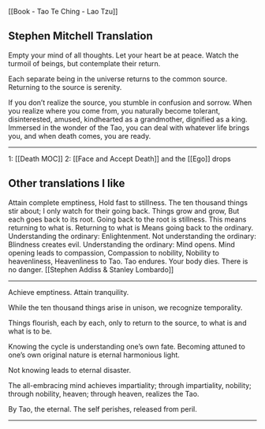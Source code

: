 [[Book - Tao Te Ching - Lao Tzu]]

## Stephen Mitchell Translation
Empty your mind of all thoughts.
Let your heart be at peace.
Watch the turmoil of beings,
but contemplate their return.

Each separate being in the universe
returns to the common source.
Returning to the source is serenity.

If you don’t realize the source,
you stumble in confusion and sorrow.
When you realize where you come from,
you naturally become tolerant,
disinterested, amused,
kindhearted as a grandmother,
dignified as a king.
Immersed in the wonder of the Tao,
you can deal with whatever life brings you,
and when death comes, you are ready.

-------------------

1: [[Death MOC]]
2: [[Face and Accept Death]] and the [[Ego]] drops

## Other translations I like
Attain complete emptiness, Hold fast to stillness.
The ten thousand things stir about; I only watch for their going back. Things grow and grow, But each goes back to its root.
Going back to the root is stillness. This means returning to what is. Returning to what is Means going back to the ordinary.
Understanding the ordinary: Enlightenment. Not understanding the ordinary: Blindness creates evil. Understanding the ordinary: Mind opens. Mind opening leads to compassion, Compassion to nobility, Nobility to heavenliness, Heavenliness to Tao.
Tao endures. Your body dies. There is no danger. [[Stephen Addiss & Stanley Lombardo]]

-------------------

Achieve emptiness.
Attain tranquility.

While the ten thousand things
arise in unison,
we recognize temporality.

Things flourish, each by each,
only to return to the source,
to what is and what is to be.

Knowing the cycle is understanding one’s own fate.
Becoming attuned to one’s own original nature
is eternal harmonious light.

Not knowing
leads to eternal disaster.

The all-embracing mind
achieves impartiality;
through impartiality, nobility;
through nobility, heaven;
through heaven, realizes the Tao.

By Tao, the eternal.
The self perishes,
released from peril.

-------------------